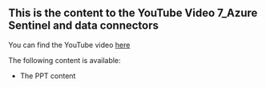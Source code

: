 ## This is the content to the YouTube Video 7_Azure Sentinel and data connectors
You can find the YouTube video [here](https://youtu.be/EGUsVPHNuy0)

The following content is available:

* The PPT content
